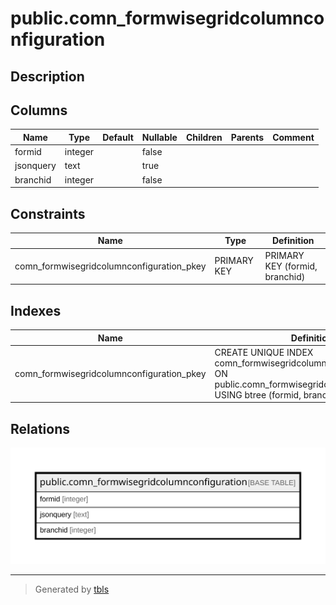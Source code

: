 # public.comn_formwisegridcolumnconfiguration

## Description

## Columns

| Name | Type | Default | Nullable | Children | Parents | Comment |
| ---- | ---- | ------- | -------- | -------- | ------- | ------- |
| formid | integer |  | false |  |  |  |
| jsonquery | text |  | true |  |  |  |
| branchid | integer |  | false |  |  |  |

## Constraints

| Name | Type | Definition |
| ---- | ---- | ---------- |
| comn_formwisegridcolumnconfiguration_pkey | PRIMARY KEY | PRIMARY KEY (formid, branchid) |

## Indexes

| Name | Definition |
| ---- | ---------- |
| comn_formwisegridcolumnconfiguration_pkey | CREATE UNIQUE INDEX comn_formwisegridcolumnconfiguration_pkey ON public.comn_formwisegridcolumnconfiguration USING btree (formid, branchid) |

## Relations

![er](public.comn_formwisegridcolumnconfiguration.svg)

---

> Generated by [tbls](https://github.com/k1LoW/tbls)
